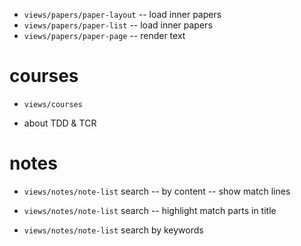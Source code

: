 - `views/papers/paper-layout` -- load inner papers
- `views/papers/paper-list` -- load inner papers
- `views/papers/paper-page` -- render text

# courses

- `views/courses`

- about TDD & TCR

# notes

- `views/notes/note-list` search -- by content -- show match lines
- `views/notes/note-list` search -- highlight match parts in title

- `views/notes/note-list` search by keywords
